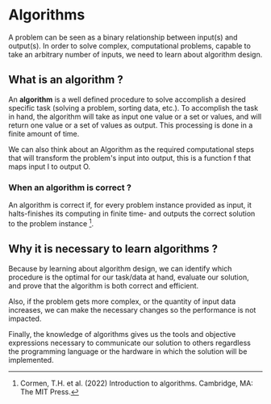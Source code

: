 # Algorithms
A problem can be seen as a binary relationship between input(s) and output(s). In order to solve complex, computational problems, capable to take an arbitrary number of inputs, we need to learn about algorithm design. 

## What is an algorithm ?
An **algorithm** is a well defined procedure to solve accomplish a desired specific task (solving a problem, sorting data, etc.). To accomplish the task in hand, the algorithm will take as input one value or a set or values, and will return one value or a set of values as output. This processing is done in a finite amount of time. 

We can also think about an Algorithm as the required computational steps that will transform the problem's input into output, this is a function f that maps input I to output O. 

### When an algorithm is correct ?
An algorithm is correct if, for every problem instance provided as input, it halts-finishes its computing in finite time- and outputs the correct solution to the problem instance [^1].

## Why it is necessary to learn algorithms ?
Because by learning about algorithm design, we can identify which procedure is the optimal for our task/data at hand, evaluate our solution, and prove that the algorithm is both correct and efficient.

Also, if the problem gets more complex, or the quantity of input data increases, we can make the necessary changes so the performance is not impacted. 

Finally, the knowledge of algorithms gives us the tools and objective expressions necessary to communicate our solution to others regardless the programming language or the hardware in which the solution will be implemented. 

[^1]: Cormen, T.H. et al. (2022) Introduction to algorithms. Cambridge, MA: The MIT Press. 
[^2]: Goodrich, M.T., Tamassia, R. and Goldwasser, M.H. (2013) Data Structures and algorithms in Python. Hoboken, NJ: Wiley. 
[^3]: Skiena, S.S. (2020) The Algorithm Design Manual. 3rd edn. Springer. 
[^4]: Introduction to algorithms: Electrical Engineering and computer science MIT OpenCourseWare. Available at: https://ocw.mit.edu/courses/6-006-introduction-to-algorithms-spring-2020/ (Accessed: 29 September 2024). 